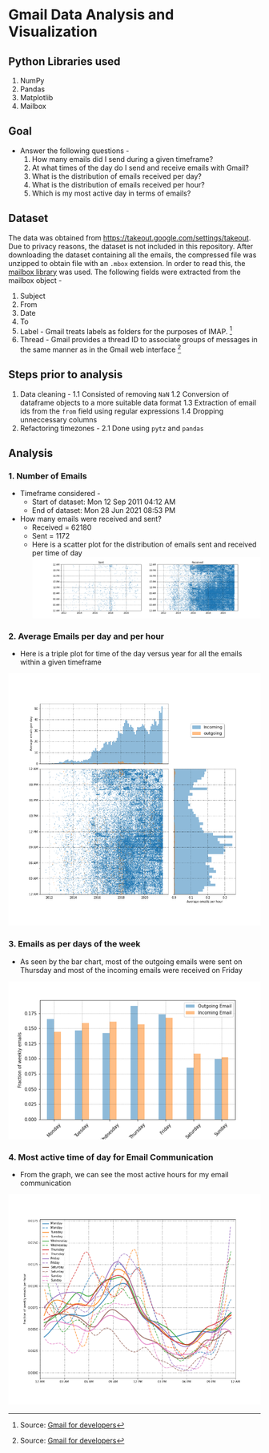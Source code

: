 # Gmail Data Analysis and Visualization

## Python Libraries used
1. NumPy
2. Pandas
3. Matplotlib
4. Mailbox

## Goal
* Answer the following questions - 
  1. How many emails did I send during a given timeframe?
  2. At what times of the day do I send and receive emails with Gmail?
  3. What is the distribution of emails received per day?
  4. What is the distribution of emails received per hour?
  5. Which is my most active day in terms of emails?

## Dataset
The data was obtained from https://takeout.google.com/settings/takeout. Due to privacy reasons, the dataset is not included in this repository. After downloading the dataset containing all the emails, the compressed file was unzipped to obtain file with an `.mbox` extension. In order to read this, the [mailbox library](https://pypi.org/project/mailbox/#description) was used. The following fields were extracted from the mailbox object -
  1. Subject
  2. From
  3. Date
  4. To
  5. Label - Gmail treats labels as folders for the purposes of IMAP. [^1]
  6. Thread - Gmail provides a thread ID to associate groups of messages in the same manner as in the Gmail web interface [^1]

## Steps prior to analysis
1. Data cleaning - 
  1.1 Consisted of removing `NaN`
  1.2 Conversion of dataframe objects to a more suitable data format
  1.3 Extraction of email ids from the `from` field using regular expressions
  1.4 Dropping unneccessary columns
2. Refactoring timezones -
  2.1 Done using `pytz` and `pandas`

## Analysis

### 1. Number of Emails
* Timeframe considered - 
  * Start of dataset:  Mon 12 Sep 2011 04:12 AM
  * End of dataset:  Mon 28 Jun 2021 08:53 PM
* How many emails were received and sent?
  * Received = 62180
  * Sent = 1172
  * Here is a scatter plot for the distribution of emails sent and received per time of day
  ![Fig 1. Mails received and sent as per time of day](mails_received_per_tod.png)
  
### 2. Average Emails per day and per hour
* Here is a triple plot for time of the day versus year for all the emails within a given timeframe

![Fig 2. Plot for time of the day versus year for all the emails ](avg_mails_per_day.png)

### 3. Emails as per days of the week
* As seen by the bar chart, most of the outgoing emails were sent on Thursday and most of the incoming emails were received on Friday

![Fig 3. Fraction of Weekly Mails Per Day](fraction_of_weekly_mails_per_day.png)


### 4. Most active time of day for Email Communication
* From the graph, we can see the most active hours for my email communication

![Fig 4. Active Hours for Email Communication](fraction_of_mails_weekly_per_tod.png)



[^1]: Source: [Gmail for developers](https://developers.google.com/gmail/imap/imap-extensions)
